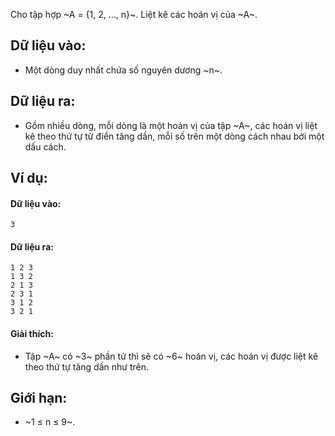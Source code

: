 Cho tập hợp ~A = {1, 2, …, n}~. Liệt kê các hoán vị của ~A~.

## Dữ liệu vào:
- Một  dòng duy nhất chứa số nguyên dương ~n~.

## Dữ liệu ra:
- Gồm nhiều dòng, mỗi dòng là một hoán vị của tập ~A~, các hoán vị liệt kê theo thứ tự từ điển tăng dần, mỗi số trên một dòng cách nhau bởi một dấu cách.

## Ví dụ:
#### Dữ liệu vào:
```
3
```

#### Dữ liệu ra:
```
1 2 3
1 3 2
2 1 3
2 3 1
3 1 2
3 2 1
```

#### Giải thích:
- Tập ~A~ có ~3~ phần tử thì sẽ có ~6~ hoán vị, các hoán vị được liệt kê theo thứ tự tăng dần như trên.

## Giới hạn:
- ~1 ≤ n ≤ 9~.